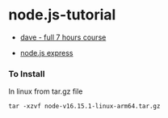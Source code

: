 # node.js-tutorial

- [dave - full 7 hours course](https://www.youtube.com/watch?v=f2EqECiTBL8)

- [node.js express](https://www.youtube.com/watch?v=Oe421EPjeBE)

### To Install

In linux from tar.gz file

`tar -xzvf node-v16.15.1-linux-arm64.tar.gz`
